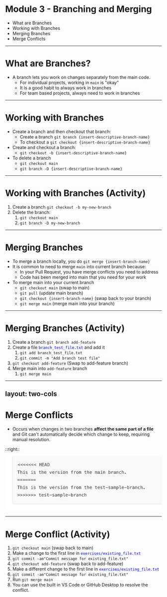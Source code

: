 # **Module 3 - Branching and Merging**

* What are Branches
* Working with Branches
* Merging Branches
* Merge Conflicts

---

# **What are Branches?**

* A branch lets you work on changes separately from the main code.
  * For individual projects, working in `main` is "okay"
  * It is a good habit to always work in branches
  * For team based projects, always need to work in branches

---

# **Working with Branches**
<div class="text-2xl">

* Create a branch and then checkout that branch:
  * Create a branch `git branch {insert-descriptive-branch-name}`
  * To checkout a `git checkout {insert-descriptive-branch-name}`
* Create and checkout a branch:
  * `git checkout -b {insert-descriptive-branch-name}`
* To delete a branch
  * `git checkout main`
  * `git branch -D {insert-descriptive-branch-name}`
</div>

---

# **Working with Branches (Activity)**

1. Create a branch `git checkout -b my-new-branch`
2. Delete the branch:
   1. `git checkout main`
   2. `git branch -D my-new-branch`

---

# **Merging Branches**
<div class="text-2xl">

* To merge a branch locally, you do `git merge {insert-branch-name}`
* It is common to need to merge `main` into current branch because:
  * In your Pull Request, you have merge conflicts you need to address
  * Code has been merged into main that you need for your work
* To merge main into your current branch
  * `git checkout main` (swap to main)
  * `git pull` (update main branch)
  * `git checkout {insert-branch-name}` (swap back to your branch)
  * `git merge main` (merge main into your branch)
</div>

---

# **Merging Branches (Activity)**

1. Create a branch `git branch add-feature`
2. Create a file <span style="color: blue;">`branch_test_file.txt`</span> and add it
   1. `git add branch_test_file.txt`
   2. `git commit -m "Add branch test file"`
3. `git checkout add-feature` (Swap to add-feature branch)
4. Merge main into `add-feature` branch
   1. `git merge main`

---
layout: two-cols
---

# **Merge Conflicts**

* Occurs when changes in two branches **affect the same part of a file** and Git can't automatically decide which change to keep, requiring manual resolution.

::right::

<div class="flex justify-center items-center h-full">
  <img src="./images/example-merge-conflict.png" />
</div>

---

# **Merge Conflict (Activity)**
<div class="text-2xl">

1. `git checkout main` (swap back to main)
2. Make a change to the first line in <span style="color: blue;">`exercises/existing_file.txt`</span>
3. `git commit -am"Commit message for existing_file.txt"`
4. `git checkout add-feature` (swap back to add-feature)
5. Make a different change to the first line in <span style="color: blue;">`exercises/existing_file.txt`</span>
6. `git commit -am"Commit message for existing_file.txt"`
7. Run `git merge main`
8. You can use the built in VS Code or GitHub Desktop to resolve the conflict.
</div>
